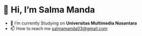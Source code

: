<h1>👋 Hi, I’m Salma Manda </h1>
<ul>
  <li>🔭 I’m currently Studying on <strong>Universitas Multimedia Nusantara</strong></li>
  <li>📫 How to reach me <a href="mailto: salmamanda03@gmail.com" target="_blank">salmamanda03@gmail.com</li>
</ul>

<!--
<h3 align="left">Connect with me:</h3>
<p align="left">
<a href="https://instagram.com/salmampn" target="blank"><img align="center" src="https://raw.githubusercontent.com/rahuldkjain/github-profile-readme-generator/master/src/images/icons/Social/instagram.svg" alt="dronedaffa" height="30" width="40" /></a>
</p>
-->


<!---
salmampn/salmampn is a ✨ special ✨ repository because its `README.md` (this file) appears on your GitHub profile.
You can click the Preview link to take a look at your changes.
--->
